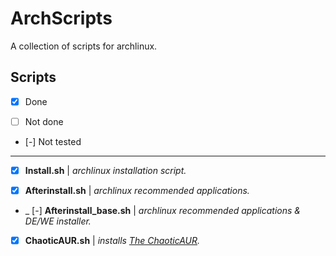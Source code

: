 # ArchScripts
A collection of scripts for archlinux.

## Scripts
- [x] Done

- [ ] Not done

- [-] Not tested

-----------------------------------

- [x] **Install.sh** | *archlinux installation script.*

- [x] **Afterinstall.sh** | *archlinux recommended applications.*

- _ [-] **Afterinstall_base.sh** | *archlinux recommended applications & DE/WE installer.*

- [x] **ChaoticAUR.sh** | *installs [The ChaoticAUR](https://aur.chaotic.cx).*
